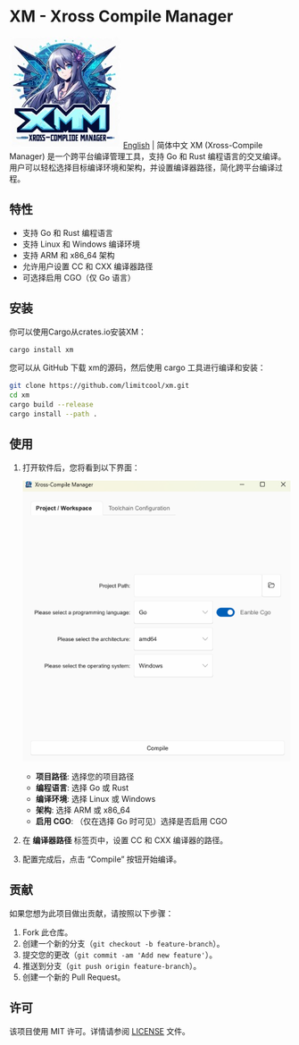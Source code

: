 # XM - Xross Compile Manager

![logo](assets/logo_200.jpg)
[English](README-en.md) | 简体中文
XM (Xross-Compile Manager) 是一个跨平台编译管理工具，支持 Go 和 Rust 编程语言的交叉编译。用户可以轻松选择目标编译环境和架构，并设置编译器路径，简化跨平台编译过程。

## 特性

- 支持 Go 和 Rust 编程语言
- 支持 Linux 和 Windows 编译环境
- 支持 ARM 和 x86_64 架构
- 允许用户设置 CC 和 CXX 编译器路径
- 可选择启用 CGO（仅 Go 语言）

## 安装
你可以使用Cargo从crates.io安装XM：
```bash
cargo install xm
```
您可以从 GitHub 下载 xm的源码，然后使用 cargo 工具进行编译和安装：

```bash
git clone https://github.com/limitcool/xm.git
cd xm
cargo build --release
cargo install --path .
```

## 使用

1. 打开软件后，您将看到以下界面：

   ![image](assets/image.png)

   - **项目路径**: 选择您的项目路径
   - **编程语言**: 选择 Go 或 Rust
   - **编译环境**: 选择 Linux 或 Windows
   - **架构**: 选择 ARM 或 x86_64
   - **启用 CGO**: （仅在选择 Go 时可见）选择是否启用 CGO

2. 在 **编译器路径** 标签页中，设置 CC 和 CXX 编译器的路径。

3. 配置完成后，点击 “Compile” 按钮开始编译。


## 贡献

如果您想为此项目做出贡献，请按照以下步骤：

1. Fork 此仓库。
2. 创建一个新的分支（`git checkout -b feature-branch`）。
3. 提交您的更改（`git commit -am 'Add new feature'`）。
4. 推送到分支（`git push origin feature-branch`）。
5. 创建一个新的 Pull Request。

## 许可

该项目使用 MIT 许可。详情请参阅 [LICENSE](LICENSE) 文件。
